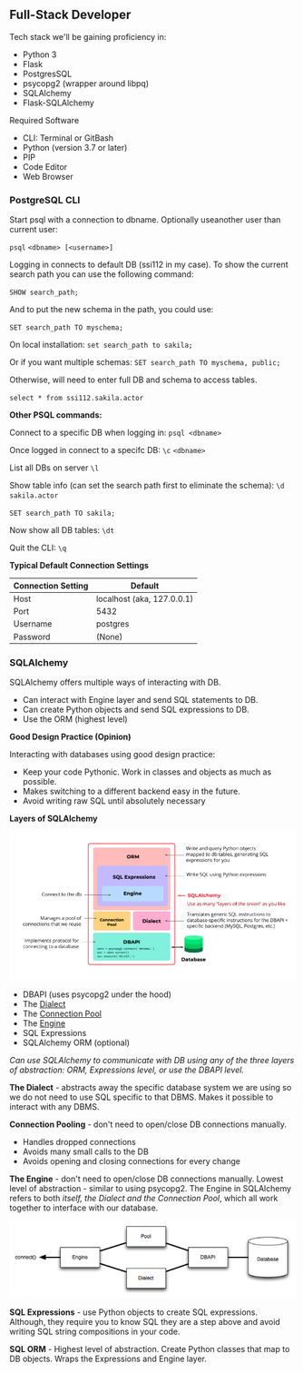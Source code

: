 ## Full-Stack Developer

Tech stack we'll be gaining proficiency in:

* Python 3
* Flask
* PostgresSQL
* psycopg2 (wrapper around libpq)
* SQLAlchemy
* Flask-SQLAlchemy

Required Software

* CLI: Terminal or GitBash
* Python (version 3.7 or later)
* PIP
* Code Editor
* Web Browser

### PostgreSQL CLI

Start psql with a connection to dbname. Optionally useanother user than current user: 

`psql` `<dbname> [<username>]`

Logging in connects to default DB (ssi112 in my case).  To show the current search path you can use the following command:

`SHOW search_path;`

And to put the new schema in the path, you could use:

`SET search_path TO myschema;`

On local installation: `set search_path to sakila;`

Or if you want multiple schemas: `SET search_path TO myschema, public;`

Otherwise, will need to enter full DB and schema to access tables.

`select * from ssi112.sakila.actor`

**Other PSQL commands:**

Connect to a specific DB when logging in:  `psql <dbname>`

Once logged in connect to a specifc DB: `\c` `<dbname>`

List all DBs on server `\l`

Show table info (can set the search path first to eliminate the schema): `\d sakila.actor`

`SET search_path TO sakila;`

Now show all DB tables: `\dt`

Quit the CLI: `\q`

**Typical Default Connection Settings**

Connection Setting | Default
-------------------- | --------------
Host | localhost (aka, 127.0.0.1)
Port | 5432
Username | postgres
Password | (None)


### SQLAlchemy

SQLAlchemy offers multiple ways of interacting with DB. 

* Can interact with Engine layer and send SQL statements to DB.
* Can create Python objects and send SQL expressions to DB.
* Use the ORM (highest level)

**Good Design Practice (Opinion)**

Interacting with databases using good design practice:

* Keep your code Pythonic. Work in classes and objects as much as possible.
* Makes switching to a different backend easy in the future.
 * Avoid writing raw SQL until absolutely necessary

**Layers of SQLAlchemy**

![Abstraction Layers](md_img/sqlalchemy-layers-of-abstraction.png  "Layers")

* DBAPI (uses psycopg2 under the hood)
* The [Dialect](https://docs.sqlalchemy.org/en/13/dialects/)
* The [Connection Pool](https://docs.sqlalchemy.org/en/13/core/pooling.html)
* The [Engine](https://docs.sqlalchemy.org/en/13/core/engines.html)
* SQL Expressions
* SQLAlchemy ORM (optional)

_Can use SQLAlchemy to communicate with DB using any of the three layers of abstraction: ORM, Expressions level, or use the DBAPI level._

**The Dialect** - abstracts away the specific database system we are using so we do not need to use SQL specific to that DBMS. Makes it possible to interact with any DBMS.

**Connection Pooling** - don't need to open/close DB connections manually.

* Handles dropped connections
* Avoids many small calls to the DB
* Avoids opening and closing connections for every change

**The Engine** - don't need to open/close DB connections manually. Lowest level of abstraction - similar to using psycopg2. The Engine in SQLAlchemy refers to both _itself, the Dialect and the Connection Pool_, which all work together to interface with our database.

![Engine Structure](md_img/sqla_engine_arch.png  "Engine Structure")

**SQL Expressions** - use Python objects to create SQL expressions. Although, they require you to know SQL they are a step above and avoid writing SQL string compositions in your code.


**SQL ORM** - Highest level of abstraction. Create Python classes that map to DB objects. Wraps the Expressions and Engine layer.

